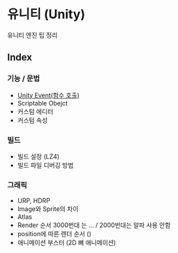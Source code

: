# 유니티 (Unity)
유니티 엔진 팁 정리

## Index
### 기능 / 문법
- [Unity Event(함수 호출)](Unity_Event.md)
- Scriptable Obejct
- 커스텀 에디터
- 커스텀 속성

### 빌드
- 빌드 설정 (LZ4)
- 빌드 파일 디버깅 방법

### 그래픽
- URP, HDRP
- Image와 Sprite의 차이
- Atlas
- Render 순서 3000번대 는 ... / 2000번대는 알파 사용 안함
- position에 따른 렌더 순서 ()
- 애니메이션 부스터 (2D 뼈 애니메이션)
